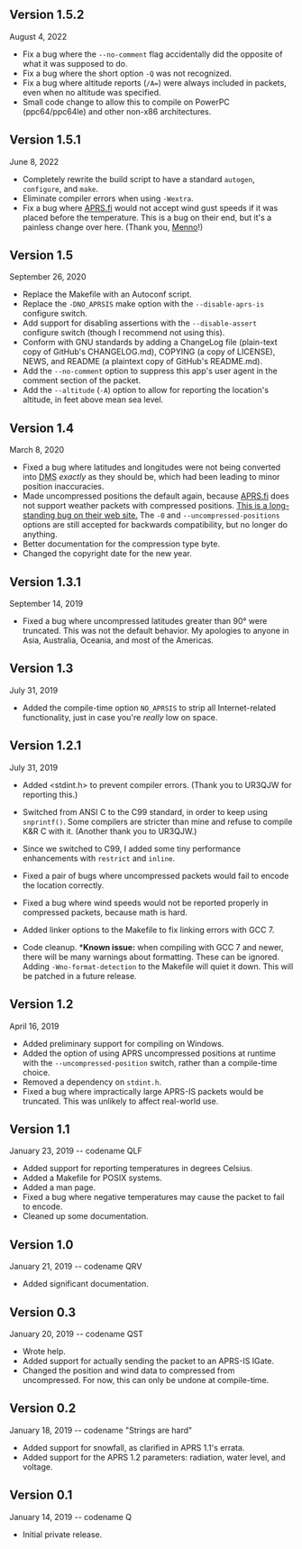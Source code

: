 ## Version 1.5.2
<time datetime="2022-08-04T00:45:00-04:00">August 4, 2022</time>
*   Fix a bug where the `--no-comment` flag accidentally did the opposite of what it was supposed to do.
*   Fix a bug where the short option `-Q` was not recognized.
*   Fix a bug where altitude reports (`/A=`) were always included in packets, even when no altitude was specified.
*   Small code change to allow this to compile on PowerPC (ppc64/ppc64le) and other non-x86 architectures.

## Version 1.5.1
<time datetime="2022-06-08T08:31:00-04:00">June 8, 2022</time>

*   Completely rewrite the build script to have a standard `autogen`, `configure`, and `make`.
*   Eliminate compiler errors when using `-Wextra`.
*   Fix a bug where [APRS.fi](https://APRS.fi) would not accept wind gust speeds if it was placed before the temperature.  This is a bug on their end, but it's a painless change over here.  (Thank you, [Menno](https://github.com/pd9mwo)!)

## Version 1.5
<time datetime="2020-09-26T13:19:22-05:00">September 26, 2020</time>

*   Replace the Makefile with an Autoconf script.
*   Replace the `-DNO_APRSIS` make option with the `--disable-aprs-is` configure switch.
*   Add support for disabling assertions with the `--disable-assert` configure switch (though I recommend not using this).
*   Conform with GNU standards by adding a ChangeLog file (plain-text copy of GitHub's CHANGELOG.md), COPYING (a copy of LICENSE), NEWS, and README (a plaintext copy of GitHub's README.md).
*   Add the `--no-comment` option to suppress this app's user agent in the comment section of the packet.
*   Add the `--altitude` (`-A`) option to allow for reporting the location's altitude, in feet above mean sea level.

## Version 1.4

<time datetime="2020-03-08T22:59:19-04:00">March 8, 2020</time>

*   Fixed a bug where latitudes and longitudes were not being converted into <abbr title="Degrees, minutes, seconds">DMS</abbr> *exactly* as they should be, which had been leading to minor position inaccuracies.
*   Made uncompressed positions the default again, because [APRS.fi](https://APRS.fi) does not support weather packets with compressed positions.  [This is a long-standing bug on their web site.](https://groups.google.com/forum/#!searchin/aprsfi/compressed%7Csort:date/aprsfi/uzjdm026NZQ/FqES7V2iAwAJ)  The `-0` and `--uncompressed-positions` options are still accepted for backwards compatibility, but no longer do anything.
*   Better documentation for the compression type byte.
*   Changed the copyright date for the new year.

## Version 1.3.1

<time datetime="2019-09-14T11:46:52-04:00">September 14, 2019</time>

*   Fixed a bug where uncompressed latitudes greater than 90° were truncated.  This was not the default behavior. My apologies to anyone in Asia, Australia, Oceania, and most of the Americas.

## Version 1.3

<time datetime="2019-07-31T01:54:29-04:00">July 31, 2019</time>

*   Added the compile-time option `NO_APRSIS` to strip all Internet-related functionality, just in case you're <em>really</em> low on space.

## Version 1.2.1

<time datetime="2019-07-31T01:13:29-04:00">July 31, 2019</time>

*   Added \<stdint.h> to prevent compiler errors.  (Thank you to UR3QJW for reporting this.)

*   Switched from ANSI C to the C99 standard, in order to keep using `snprintf()`.  Some compilers are stricter than mine and refuse to compile K\&R C with it.  (Another thank you to UR3QJW.)

*   Since we switched to C99, I added some tiny performance enhancements with `restrict` and `inline`.

*   Fixed a pair of bugs where uncompressed packets would fail to encode the location correctly.

*   Fixed a bug where wind speeds would not be reported properly in compressed packets, because math is hard.

*   Added linker options to the Makefile to fix linking errors with GCC 7.

*   Code cleanup.
    \*<strong>Known issue:</strong> when compiling with GCC 7 and newer, there will be many warnings about formatting.  These can be ignored.  Adding `-Wno-format-detection` to the Makefile will quiet it down.  This will be patched in a future release.

## Version 1.2

<time datetime="2019-04-16T03:10:07-04:00">April 16, 2019</time>

*   Added preliminary support for compiling on Windows.
*   Added the option of using APRS uncompressed positions at runtime with the  `--uncompressed-position` switch, rather than a compile-time choice.
*   Removed a dependency on <code>stdint.h</code>.
*   Fixed a bug where impractically large APRS-IS packets would be truncated.  This was unlikely to affect real-world use.

## Version 1.1

<time datetime="2019-01-23T11:18:00-05:00">January 23, 2019</time> -- codename QLF

*   Added support for reporting temperatures in degrees Celsius.
*   Added a Makefile for POSIX systems.
*   Added a man page.
*   Fixed a bug where negative temperatures may cause the packet to fail to encode.
*   Cleaned up some documentation.

## Version 1.0

<time datetime="2019-01-21T00:55:00-05:00">January 21, 2019</time> -- codename QRV

*   Added significant documentation.

## Version 0.3

<time datetime="2019-01-20T23:04:02-05:00">January 20, 2019</time> -- codename QST

*   Wrote help.
*   Added support for actually sending the packet to an APRS-IS IGate.
*   Changed the position and wind data to compressed from uncompressed.  For now, this can only be undone at compile-time.

## Version 0.2

<time datetime="2019-01-18">January 18, 2019</time> -- codename "Strings are hard"

*   Added support for snowfall, as clarified in APRS 1.1's errata.
*   Added support for the APRS 1.2 parameters: radiation, water level, and voltage.

## Version 0.1

<time datetime="2019-01-14T22:15:00-05:00">January 14, 2019</time> -- codename Q

*   Initial private release.
